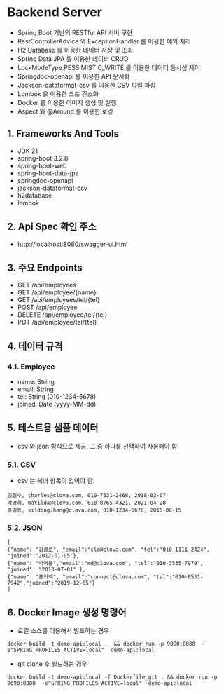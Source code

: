 # Backend Server
- Spring Boot 기반의 RESTful API 서버 구현
- RestControllerAdvice 와 ExceptionHandler 를 이용한 예외 처리
- H2 Database 를 이용한 데이터 저장 및 조회
- Spring Data JPA 를 이용한 데이터 CRUD
- LockModeType.PESSIMISTIC_WRITE 를 이용한 데이터 동시성 제어
- Springdoc-openapi 를 이용한 API 문서화
- Jackson-dataformat-csv 를 이용한 CSV 파일 파싱
- Lombok 을 이용한 코드 간소화
- Docker 를 이용한 이미지 생성 및 실행
- Aspect 와  @Around 를 이용한 로깅

## 1. Frameworks And Tools
- JDK 21
- spring-boot 3.2.8
- spring-boot-web
- spring-boot-data-jpa
- springdoc-openapi
- jackson-dataformat-csv
- h2database
- lombok

## 2. Api Spec 확인 주소
- http://localhost:8080/swagger-ui.html

## 3. 주요 Endpoints
- GET /api/employees
- GET /api/employee/{name}
- GET /api/employees/tel/{tel}
- POST /api/employee
- DELETE /api/employee/tel/{tel}
- PUT /api/employee/tel/{tel}

## 4. 데이터 규격
### 4.1. Employee
- name: String
- email: String
- tel: String (010-1234-5678)
- joined: Date (yyyy-MM-dd)

## 5. 테스트용 샘플 데이터
- csv 와 json 형식으로 제공, 그 중 하나를 선택하여 사용해야 함.

### 5.1. CSV
- csv 는 헤더 항목이 없어야 함.
```
김철수, charles@clova.com, 010-7531-2468, 2018-03-07
박영희, matilda@clova.com, 010-8765-4321, 2021-04-28
홍길동, kildong.hong@clova.com, 010-1234-5678, 2015-08-15
```
### 5.2. JSON
```
[
{"name": "김클로", "email":"clo@clova.com", "tel":"010-1111-2424", "joined":"2012-01-05"},
{"name": "박마블","email":"md@clova.com", "tel":"010-3535-7979", "joined": "2013-07-01" },
{"name": "홍커넥", "email":"connect@clova.com", "tel":"010-8531-7942","joined":"2019-12-05"}
]
```

## 6. Docker Image 생성 명령어
- 로컬 소스를 이용해서 빌드하는 경우
```
docker build -t demo-api:local .  && docker run -p 9090:8080  -e"SPRING_PROFILES_ACTIVE=local"  demo-api:local
```
- git clone 후 빌드하는 경우
```
docker build -t demo-api:local -f Dockerfile_git . && docker run -p 9090:8080  -e"SPRING_PROFILES_ACTIVE=local"  demo-api:local
```